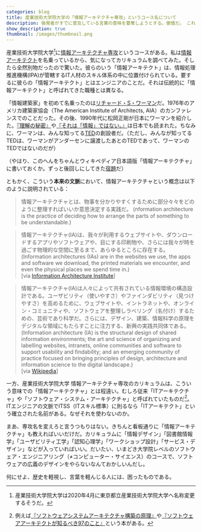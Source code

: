 ```yaml
---
categories: blog
title: 産業技術大学院大学の「情報アーキテクチャ専攻」というコース名について
description: 後発者がすでに普及している言葉の意味を簒奪しようとする。傲慢だ。 これは「情報アーキテクチャ」ではない。
show_description: true
thumbnail: /images/thumbnail.png
---
```


産業技術大学院大学[^aiit]に[情報アーキテクチャ専攻](https://aiit.ac.jp/master_program/isa/)というコースがある。私は[情報アーキテクト](/blog/2014/04/25/future-of-information-architect.html)を名乗っているから、気になってカリキュラムを調べてみた。そしたら全然別物だったので驚いた。彼らのいう「情報アーキテクト」は、情報処理推進機構(IPA)が管轄するIT人材のスキル体系の中に位置付けられている。要するに彼らの「情報アーキテクト」とはエンジニアのことだ。それは伝統的に「情報アーキテクト」と呼ばれてきた職種とは異なる。

[^aiit]: 産業技術大学院大学は2020年4月に東京都立産業技術大学院大学へ名称変更するそうだ。

「情報建築家」を初めて名乗ったのは[リチャード・S・ワーマン][rsw]だ。1976年のアメリカ建築家協会（The American Institute of Architects, AIA）のカンファレンスでのことだった。その後、1990年代に松岡正剛が日本にワーマンを紹介した。[『理解の秘密』][wurman-magical-instruction]や[『それは「情報」ではない。』][information-anxiety-2]は日本でも読まれた。ちなみに、ワーマンは、みんな知ってる[TED][ted]の創設者だ。（ただし、みんなが知ってるTEDは、ワーマンがアンダーセンに譲渡したあとのTEDであって、ワーマンのTEDではないのだが）

[rsw]: https://en.wikipedia.org/wiki/Richard_Saul_Wurman
[wurman-magical-instruction]: https://amzn.to/2Vo1GYB
[information-anxiety-2]: https://amzn.to/384MNNt
[ted]: https://www.ted.com/

（やはり、このへんをちゃんとウィキペディア日本語版「情報アーキテクチャ」に書いておくか。ずっと後回しにしてきた[宿題][wikipedia-ux]だ）

[wikipedia-ux]: /activity/2017/09/20/wikipedia-ux.html

ともかく、こういう**本来の文脈**において、情報アーキテクチャという概念は以下のように説明されている：

> 情報アーキテクチャとは、物事を分かりやすくするために部分々々をどのように整理すればいいか意思決定する実践だ。 (nformation architecture is the practice of deciding how to arrange the parts of something to be understandable.)

> 情報アーキテクチャ(IA)は、我々が利用するウェブサイトや、ダウンロードするアプリやソフトウェアや、目にする印刷物や、さらには我々が時を過ごす物理的な空間に至るまで、あらゆるところに存在する。 (Information architectures (IAs) are in the websites we use, the apps and software we download, the printed materials we encounter, and even the physical places we spend time in.)  
[via [Information Architecture Institute](https://iainstitute.org/what-is-ia)]

> 情報アーキテクチャ(IA)は人々によって共有されている情報環境の構造設計である。ユーザビリティ（使いやすさ）やファインダビリティ（見つけやすさ）を高めるために、ウェブサイトや、イントラネットや、オンライン・コミュニティや、ソフトウェアを整理しラベリング（名付け）するための、芸術であり科学だ。さらには、デザイン、建築、情報科学の原理をデジタルな領域にもたらすことに注力する、新興の実践共同体である。 (Information architecture (IA) is the structural design of shared information environments; the art and science of organizing and labelling websites, intranets, online communities and software to support usability and findability; and an emerging community of practice focused on bringing principles of design, architecture and information science to the digital landscape.)  
[via [Wikipedia](https://en.wikipedia.org/wiki/Information_architecture)]

一方、産業技術大学院大学 情報アーキテクチャ専攻のカリキュラムは、こういう意味での「情報アーキテクチャ」とは程遠い。むしろ従来「ITアーキテクチャ」や「ソフトウェア・システム・アーキテクチャ」と呼ばれていたものだ[^software-systems-architecture]。ITエンジニアの文脈でITSS（ITスキル標準）に則るなら「ITアーキテクト」という確立された名前がある。なぜそれを使わないのか。

[^software-systems-architecture]: 例えば[『ソフトウェアシステムアーキテクチャ構築の原理』](https://amzn.to/2ToVRHy)や[『ソフトウェアアーキテクトが知るべき97のこと』](https://amzn.to/2wTSuAX)という本がある。

まあ、専攻名を変えろと言うつもりはない。きちんと看板通りに「情報アーキテクチャ」も教えればいいだけだ。カリキュラムに「情報デザイン」「図書館情報学」「ユーザビリティ工学」「認知心理学」「ワークショップ設計」「サービス・デザイン」などが入っていればいい。だいたい、いまどき大学院レベルのソフトウェア・エンジニアリング（≠コンピューター・サイエンス）のコースで、ソフトウェアの広義のデザインをやらないなんておかしいんだし。

何にせよ、歴史を軽視し、言葉を軽んじる人には、困ったものである。
